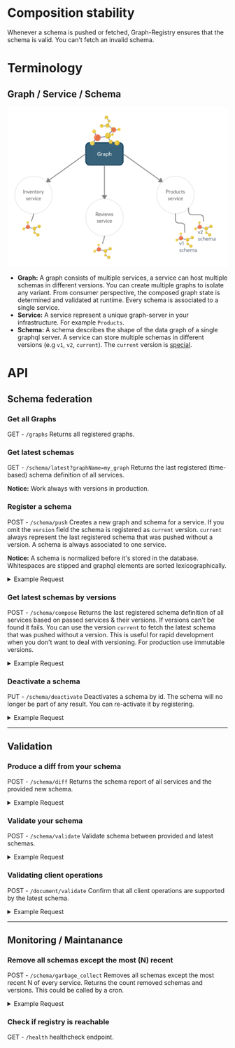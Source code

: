 # Composition stability

Whenever a schema is pushed or fetched, Graph-Registry ensures that the schema is valid. You can't fetch an invalid schema.

# Terminology

## Graph / Service / Schema

<div align="center">
  <img src="terminology.png" alt="graphql-registry" width="600" />
</div>

- **Graph:** A graph consists of multiple services, a service can host multiple schemas in different versions. You can create multiple graphs to isolate any variant. From consumer perspective, the composed graph state is determined and validated at runtime.
  Every schema is associated to a single service.
- **Service:** A service represent a unique graph-server in your infrastructure. For example `Products`.
- **Schema:** A schema describes the shape of the data graph of a single graphql server. A service can store multiple schemas in different versions (e.g `v1`, `v2`, `current`). The `current` version is [special](#register-a-schema).

# API

## Schema federation

### Get all Graphs

GET - `/graphs` Returns all registered graphs.

### Get latest schemas

GET - `/schema/latest?graphName=my_graph` Returns the last registered (time-based) schema definition of all services.

**Notice:** Work always with versions in production.

### Register a schema

POST - `/schema/push` Creates a new graph and schema for a service. If you omit the `version` field the schema is registered as `current` version. `current` always represent the last registered schema that was pushed without a version. A schema is always associated to one service.

**Notice:** A schema is normalized before it's stored in the database. Whitespaces are stipped and graphql elements are sorted lexicographically.

<details>
<summary>Example Request</summary>
<p>

```jsonc
{
  "typeDefs": "type Query { hello: String }",
  "graphName": "my_graph",
  "serviceName": "foo",
  "version": "1" // optional, uses "current" by default
}
```

</p>
</details>

### Get latest schemas by versions

POST - `/schema/compose` Returns the last registered schema definition of all services based on passed services & their versions. If versions can't be found it fails. You can use the version `current` to fetch the latest schema that was pushed without a version. This is useful for rapid development when you don't want to deal with versioning. For production use immutable versions.

<details>
<summary>Example Request</summary>
<p>

```jsonc
{
  "graphName": "my_graph",
  "services": [{ "name": "foo", "version": "1" }]
}
```

</p>
</details>

### Deactivate a schema

PUT - `/schema/deactivate` Deactivates a schema by id. The schema will no longer be part of any result. You can re-activate it by registering.

<details>
<summary>Example Request</summary>
<p>

```jsonc
{
  "schemaId": "916348424"
}
```

</p>
</details>

---

## Validation

### Produce a diff from your schema

POST - `/schema/diff` Returns the schema report of all services and the provided new schema.

<details>
<summary>Example Request</summary>
<p>

```json
{
  "graphName": "my_graph",
  "typeDefs": "type Query { hello: String }",
  "serviceName": "foo"
}
```

</p>
</details>

### Validate your schema

POST - `/schema/validate` Validate schema between provided and latest schemas.

<details>
<summary>Example Request</summary>
<p>

```json
{
  "graphName": "my_graph",
  "typeDefs": "type Query { hello: String }",
  "serviceName": "foo"
}
```

</p>
</details>

### Validating client operations

POST - `/document/validate` Confirm that all client operations are supported by the latest schema.

<details>
<summary>Example Request</summary>
<p>

```json
{
  "graphName": "my_graph",
  "document": "query { hello }"
}
```

</p>
</details>

---

## Monitoring / Maintanance

### Remove all schemas except the most (N) recent

POST - `/schema/garbage_collect` Removes all schemas except the most recent N of every service. Returns the count removed schemas and versions. This could be called by a cron.

<details>
<summary>Example Request</summary>
<p>

```jsonc
{
  "num_schemas_keep": 10 // minimum is 10
}
```

</p>
</details>

### Check if registry is reachable

GET - `/health` healthcheck endpoint.
